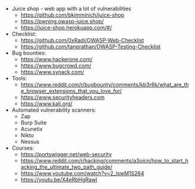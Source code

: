 * Juice shop - web app with a lot of vulnerabilities
    * https://github.com/bkimminich/juice-shop
    * https://pwning.owasp-juice.shop/
    * https://juice-shop.herokuapp.com/#/
* Checklist:
    * https://github.com/0xRadi/OWASP-Web-Checklist
    * https://github.com/tanprathan/OWASP-Testing-Checklist
* Bug bounties: 
    * https://www.hackerone.com/
    * https://www.bugcrowd.com/
    * https://www.synack.com/
* Tools:
    * https://www.reddit.com/r/bugbounty/comments/kb3r6k/what_are_the_browser_extensions_that_you_love_for/
    * https://www.securityheaders.com
    * https://www.kali.org/
* Automated vulnerability scanners:
    * Zap
    * Burp Suite
    * Acunetix
    * Nikto
    * Nessus
* Courses:
    * https://portswigger.net/web-security
    * https://www.reddit.com/r/hacking/comments/a3oicn/how_to_start_hacking_the_ultimate_two_path_guide/
    * https://www.youtube.com/watch?v=2_lswM1S264
    * https://youtu.be/X4eRbHgRawI
